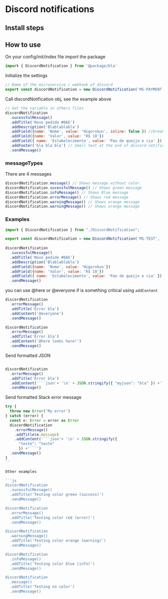 # Discord notifications

## Install steps

## How to use

On your config/init/index file import the package
```js
import { DiscordNotification } from '@package/bla'
```

Initialize the settings
```js
// Name of the microservice / webhook of discord
export const discordNotification = new DiscordNotification('MS-PAYMENT', 'https://www.webhook.discord')
```

Call discordNotification obj, see the example above
```js
// Get the variable in others files
discordNotification
  .sucessfulMessage()
  .addTitle('Novo pedido #666')
  .addDescription('Blablablabla')
  .addField({name: 'Nome', value: 'Higorokun', inline: false }) //breakline
  .addField({name: 'Valor', value: 'R$ 10'})
  .addField({ name: 'Estabelecimento', value: 'Pao de queijo e cia' })
  .addFooter('bla bla bla') // Small text at the end of discord notification
  .sendMessage()
```

### messageTypes
There are 4 messages

```js
discordNotification.message() // Shows message without color
discordNotification.sucessfulMessage() // Shows green message
discordNotification.infoMessage() // Shows Blue message
discordNotification.errorMessage() // Shows red message
discordNotification.warningMessage() // Shows orange message
discordNotification.warningMessage() // Shows orange message
```

### Examples

```js
import { DiscordNotification } from "./DiscordNotification";

export const discordNotification = new DiscordNotification('MS-TEST', 'https://discordapp.com/api/webhooks/717408724918075412/FdZJOlH-T1yDre9bo6ar0UCpATo-9-YqomiID1I0HiXxG4tF6brZqNbqLQDB5mD7Rxr6')
  
discordNotification
  .sucessfulMessage()
  .addTitle('Novo pedido #666')
  .addDescription('Blablablabla')
  .addField({name: 'Nome', value: 'Higorokun'})
  .addField({name: 'Valor', value: 'R$ 10'})
  .addField({ name: 'Estabelecimento', value: 'Pao de queijo e cia' })
  .sendMessage()
```

you can use @here or @everyone if is something critical using `addContent`

```js
discordNotification
  .errorMessage()
  .addTitle('Error bla')
  .addContent('@everyone')
  .sendMessage()

discordNotification
  .errorMessage()
  .addTitle('Error bla')
  .addContent('@here looks here!')
  .sendMessage()
```

Send formatted JSON

```js

discordNotification
  .errorMessage()
  .addTitle('Error bla')
  .addContent('```json'+ '\n' + JSON.stringify({ "myjson": "bla" }) +'```')
  .sendMessage()
``` 

Send formatted Stack error message

```js
try {
  throw new Error('My error')
} catch (error) {
  const e: Error = error as Error
  discordNotification
    .errorMessage()
    .addTitle(e.message)
    .addContent('```json'+ '\n' + JSON.stringify({
      "teste": "teste"
      }) +'```')
  .sendMessage()
}
``

Other examples

```js
discordNotification
  .sucessfulMessage()
  .addTitle('Testing color green (success)')
  .sendMessage()

discordNotification
  .errorMessage()
  .addTitle('Testing color red (error)')
  .sendMessage()

discordNotification
  .warningMessage()
  .addTitle('Testing color orange (warning)')
  .sendMessage()

discordNotification
  .infoMessage()
  .addTitle('Testing color blue (info)')
  .sendMessage()

discordNotification
  .message()
  .addTitle('Testing no color')
  .sendMessage()
```
